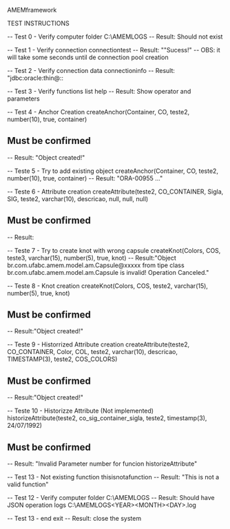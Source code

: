 AMEMframework

TEST INSTRUCTIONS

-- Test 0 - Verify computer folder C:\AMEMLOGS 
-- Result: Should not exist

-- Test 1 - Verify connection
connectiontest
-- Result: ""Sucess!"
-- OBS: it will take some seconds until de connection pool creation

-- Test 2 - Verify connection data
connectioninfo
-- Result: "jdbc:oracle:thin@<IP>:<PORT>:<BASE>

-- Test 3 - Verify functions list
help
-- Result: Show operator and parameters

-- Test 4 - Anchor Creation
createAnchor(Container, CO, teste2, number(10), true, container)
## Must be confirmed ##
-- Result: "Object created!"

-- Teste 5 - Try to add existing object
createAnchor(Container, CO, teste2, number(10), true, container)
-- Result: "ORA-00955 ..."

-- Teste 6 - Attribute creation
createAttribute(teste2, CO_CONTAINER, Sigla, SIG, teste2, varchar(10), descricao, null, null, null)
## Must be confirmed ##
-- Result:

-- Teste 7 - Try to create knot with wrong capsule
createKnot(Colors, COS, teste3, varchar(15), number(5), true, knot)
-- Result:"Object br.com.ufabc.amem.model.am.Capsule@xxxxx from tipe class br.com.ufabc.amem.model.am.Capsule is invalid! Operation Canceled."

-- Teste 8 - Knot creation
createKnot(Colors, COS, teste2, varchar(15), number(5), true, knot)
## Must be confirmed ##
-- Result:"Object created!"

-- Teste 9 - Historrized Attribute creation
createAttribute(teste2, CO_CONTAINER, Color, COL, teste2, varchar(10), descricao, TIMESTAMP(3), teste2, COS_COLORS)
## Must be confirmed ##
-- Result:"Object created!"

-- Teste 10 - Historizze Attribute (Not implemented)
historizeAttribute(teste2, co_sig_container_sigla, teste2, timestamp(3), 24/07/1992)
## Must be confirmed ##
-- Result: "Invalid Parameter number for funcion historizeAttribute"

-- Test 13 - Not existing function
thisisnotafunction
-- Result: "This is not a valid function"

-- Test 12 - Verify computer folder C:\AMEMLOGS 
-- Result: Should have JSON operation logs C:\AMEMLOGS\<YEAR>\<MONTH>\<DAY>.log

-- Test 13 - end
exit
-- Result: close the system
